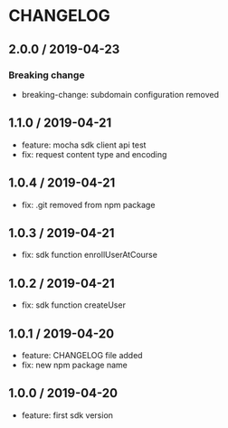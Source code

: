 # CHANGELOG

## 2.0.0 / 2019-04-23

### Breaking change

* breaking-change: subdomain configuration removed

## 1.1.0 / 2019-04-21

* feature: mocha sdk client api test
* fix: request content type and encoding

## 1.0.4 / 2019-04-21

* fix: .git removed from npm package

## 1.0.3 / 2019-04-21

* fix: sdk function enrollUserAtCourse

## 1.0.2 / 2019-04-21

* fix: sdk function createUser

## 1.0.1 / 2019-04-20

* feature: CHANGELOG file added
* fix: new npm package name

## 1.0.0 / 2019-04-20

* feature: first sdk version